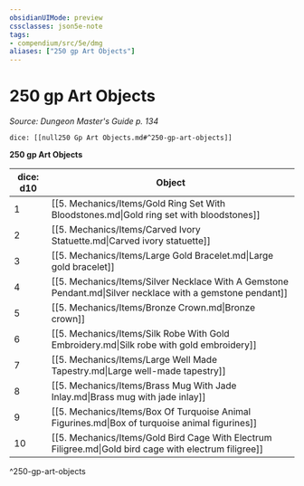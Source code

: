 ```yaml
---
obsidianUIMode: preview
cssclasses: json5e-note
tags:
- compendium/src/5e/dmg
aliases: ["250 gp Art Objects"]
---
```

# 250 gp Art Objects
*Source: Dungeon Master's Guide p. 134* 

`dice: [[null250 Gp Art Objects.md#^250-gp-art-objects]]`

**250 gp Art Objects**

| dice: d10 | Object |
|-----------|--------|
| 1 | [[5. Mechanics/Items/Gold Ring Set With Bloodstones.md\|Gold ring set with bloodstones]] |
| 2 | [[5. Mechanics/Items/Carved Ivory Statuette.md\|Carved ivory statuette]] |
| 3 | [[5. Mechanics/Items/Large Gold Bracelet.md\|Large gold bracelet]] |
| 4 | [[5. Mechanics/Items/Silver Necklace With A Gemstone Pendant.md\|Silver necklace with a gemstone pendant]] |
| 5 | [[5. Mechanics/Items/Bronze Crown.md\|Bronze crown]] |
| 6 | [[5. Mechanics/Items/Silk Robe With Gold Embroidery.md\|Silk robe with gold embroidery]] |
| 7 | [[5. Mechanics/Items/Large Well Made Tapestry.md\|Large well-made tapestry]] |
| 8 | [[5. Mechanics/Items/Brass Mug With Jade Inlay.md\|Brass mug with jade inlay]] |
| 9 | [[5. Mechanics/Items/Box Of Turquoise Animal Figurines.md\|Box of turquoise animal figurines]] |
| 10 | [[5. Mechanics/Items/Gold Bird Cage With Electrum Filigree.md\|Gold bird cage with electrum filigree]] |
^250-gp-art-objects